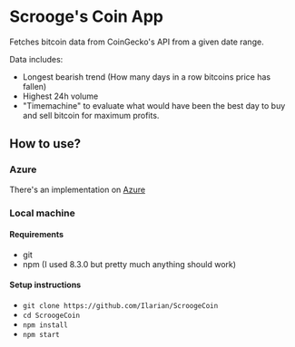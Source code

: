 # Scrooge's Coin App

Fetches bitcoin data from CoinGecko's API from a given date range.

Data includes:
- Longest bearish trend (How many days in a row bitcoins price has fallen)
- Highest 24h volume
- "Timemachine" to evaluate what would have been the best day to buy and sell bitcoin
  for maximum profits.

## How to use?

### Azure
There's an implementation on [Azure](https://gray-forest-004cabe03.2.azurestaticapps.net/)

### Local machine

#### Requirements
- git
- npm (I used 8.3.0 but pretty much anything should work)

#### Setup instructions
- `git clone https://github.com/Ilarian/ScroogeCoin`
- `cd ScroogeCoin`
- `npm install`
- `npm start`
